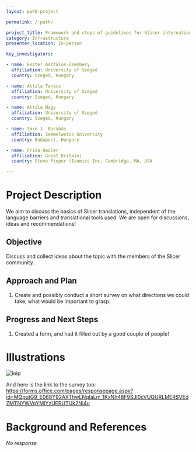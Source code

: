 ```yaml
---
layout: pw40-project

permalink: /:path/

project_title: Framework and steps of guidelines for Slicer internationalization projects
category: Infrastructure
presenter_location: In-person

key_investigators:

- name: Eszter Asztalos-Zsembery
  affiliation: University of Szeged
  country: Szeged, Hungary

- name: Attila Tanács
  affiliation: University of Szeged
  country: Szeged, Hungary

- name: Attila Nagy
  affiliation: University of Szeged
  country: Szeged, Hungary

- name: Imre J. Barabás
  affiliation: Semmelweiss University
  country: Budapest, Hungary

- name: Frida Hauler
  affiliation: Great Britain)
  country: Steve Pieper (Isomics Inc, Cambridge, MA, USA

---
```


# Project Description

<!-- Add a short paragraph describing the project. -->

We aim to discuss the basics of Slicer translations, independent of the language barriers and translational tools used.
We are open for discussions, ideas and recommendations!

## Objective

<!-- Describe here WHAT you would like to achieve (what you will have as end result). -->

Discuss and collect ideas about the topic with the members of the Slicer community.

## Approach and Plan

<!-- Describe here HOW you would like to achieve the objectives stated above. -->

1.  Create and possibly conduct a short survey on what directions we could take, what would be important to grasp. 

## Progress and Next Steps

<!-- Update this section as you make progress, describing of what you have ACTUALLY DONE.
     If there are specific steps that you could not complete then you can describe them here, too. -->

1.  Created a form, and had it filled out by a good couple of people!

# Illustrations

<!-- Add pictures and links to videos that demonstrate what has been accomplished. -->
![kép](https://github.com/NA-MIC/ProjectWeek/assets/242559/7c4611cf-0a3e-4d40-8efd-67533899fd76)

And here is the link to the survey too:
<https://forms.office.com/pages/responsepage.aspx?id=MQputG9_E068Y92AXThwLNqIaLm_1KxNh48F9SJl0cVUQURLMERSVEdZMTNYWVpYMlYzUERUTUk2Ni4u>


# Background and References

<!-- If you developed any software, include link to the source code repository.
     If possible, also add links to sample data, and to any relevant publications. -->

*No response*
